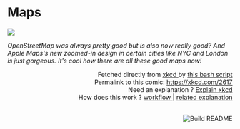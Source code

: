 # <b>Maps</b>

[![](https://imgs.xkcd.com/comics/maps.png)](https://xkcd.com/2617)

<i>OpenStreetMap was always pretty good but is also now *really* good? And Apple Maps&#39;s new zoomed-in design in certain cities like NYC and London is just gorgeous. It&#39;s cool how there are all these good maps now!</i>

<div align="right">
  Fetched directly from
  <a href="https://xkcd.com">
    xkcd
  </a>
  by
  <a href="https://github.com/Vanille-N/Vanille-N/blob/master/fetch">
    this bash script
  </a>
</div>
<div align="right">
  Permalink to this comic:
  <a href="https://xkcd.com/2617">
    https://xkcd.com/2617
  </a>
</div>
<div align="right">
  Need an explanation ?
  <a href="https://www.explainxkcd.com/wiki/index.php/2617">
    Explain xkcd
  </a>
</div>
<div align="right">
  How does this work ?
  <a href="https://github.com/Vanille-N/Vanille-N/blob/master/.github/workflows/build.yml">
    workflow
  </a>
  |
  <a href="https://simonwillison.net/2020/Jul/10/self-updating-profile-readme/">
    related explanation
  </a>
</div><br>

<a href="https://github.com/Vanille-N/Vanille-N/actions"><img src="https://github.com/Vanille-N/Vanille-N/workflows/Build%20README/badge.svg" align="right" alt="Build README"></a>
